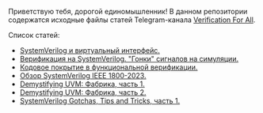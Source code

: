 Приветствую тебя, дорогой единомышленник! В данном репозитории содержатся исходные файлы статей Telegram-канала [Verification For All](https://t.me/verif_for_all).

Список статей:

- [SystemVerilog и виртуальный интерфейс.](articles/virtual_intf)
- [Верификация на SystemVerilog. "Гонки" сигналов на симуляции.](articles/race_condition)
- [Кодовое покрытие в функциональной верификации.](articles/code_coverage)
- [Обзор SystemVerilog IEEE 1800-2023.](articles/sv_ieee_2023)
- [Demystifying UVM: Фабрика, часть 1.](articles/uvm_factory_0)
- [Demystifying UVM: Фабрика, часть 2.](articles/uvm_factory_1)
- [SystemVerilog Gotchas, Tips and Tricks, часть 1.](articles/gotchas_0)
